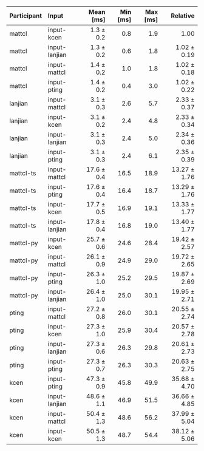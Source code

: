 | Participant | Input | Mean [ms] | Min [ms] | Max [ms] | Relative |
|:---|:---|---:|---:|---:|---:|
| mattcl | input-kcen | 1.3 ± 0.2 | 0.8 | 1.9 | 1.00 |
| mattcl | input-lanjian | 1.3 ± 0.2 | 0.6 | 1.8 | 1.02 ± 0.19 |
| mattcl | input-mattcl | 1.4 ± 0.2 | 1.0 | 1.8 | 1.02 ± 0.18 |
| mattcl | input-pting | 1.4 ± 0.2 | 0.4 | 3.0 | 1.02 ± 0.22 |
| lanjian | input-mattcl | 3.1 ± 0.3 | 2.6 | 5.7 | 2.33 ± 0.37 |
| lanjian | input-kcen | 3.1 ± 0.2 | 2.4 | 4.8 | 2.33 ± 0.34 |
| lanjian | input-lanjian | 3.1 ± 0.3 | 2.4 | 5.0 | 2.34 ± 0.36 |
| lanjian | input-pting | 3.1 ± 0.3 | 2.4 | 6.1 | 2.35 ± 0.39 |
| mattcl-ts | input-mattcl | 17.6 ± 0.4 | 16.5 | 18.9 | 13.27 ± 1.76 |
| mattcl-ts | input-pting | 17.6 ± 0.4 | 16.4 | 18.7 | 13.29 ± 1.76 |
| mattcl-ts | input-kcen | 17.7 ± 0.5 | 16.9 | 19.1 | 13.33 ± 1.77 |
| mattcl-ts | input-lanjian | 17.8 ± 0.4 | 16.8 | 19.0 | 13.40 ± 1.77 |
| mattcl-py | input-kcen | 25.7 ± 0.6 | 24.6 | 28.4 | 19.42 ± 2.57 |
| mattcl-py | input-mattcl | 26.1 ± 0.9 | 24.9 | 29.0 | 19.72 ± 2.65 |
| mattcl-py | input-pting | 26.3 ± 1.0 | 25.2 | 29.5 | 19.87 ± 2.69 |
| mattcl-py | input-lanjian | 26.4 ± 1.0 | 25.0 | 30.1 | 19.95 ± 2.71 |
| pting | input-mattcl | 27.2 ± 0.8 | 26.0 | 30.1 | 20.55 ± 2.74 |
| pting | input-kcen | 27.3 ± 1.0 | 25.9 | 30.4 | 20.57 ± 2.78 |
| pting | input-lanjian | 27.3 ± 0.6 | 26.3 | 29.8 | 20.61 ± 2.73 |
| pting | input-pting | 27.3 ± 0.7 | 26.3 | 30.3 | 20.63 ± 2.75 |
| kcen | input-pting | 47.3 ± 0.9 | 45.8 | 49.9 | 35.68 ± 4.70 |
| kcen | input-lanjian | 48.6 ± 1.1 | 46.9 | 51.5 | 36.66 ± 4.85 |
| kcen | input-mattcl | 50.4 ± 1.3 | 48.6 | 56.2 | 37.99 ± 5.04 |
| kcen | input-kcen | 50.5 ± 1.3 | 48.7 | 54.4 | 38.12 ± 5.06 |
